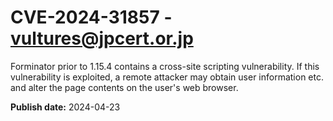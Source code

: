 # CVE-2024-31857 - vultures@jpcert.or.jp

Forminator prior to 1.15.4 contains a cross-site scripting vulnerability. If this vulnerability is exploited, a remote attacker may obtain user information etc. and alter the page contents on the user's web browser.

**Publish date:** 2024-04-23

